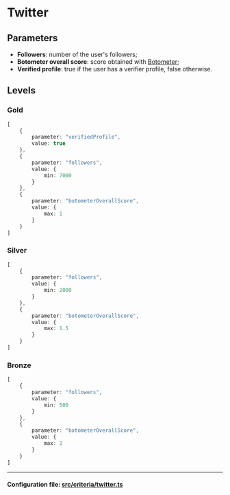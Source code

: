 # Twitter

## Parameters

-   **Followers**: number of the user's followers;
-   **Botometer overall score**: score obtained with [Botometer](https://botometer.osome.iu.edu/);
-   **Verified profile**: true if the user has a verifier profile, false otherwise.

## Levels

### Gold

```typescript
[
    {
        parameter: "verifiedProfile",
        value: true
    },
    {
        parameter: "followers",
        value: {
            min: 7000
        }
    },
    {
        parameter: "botometerOverallScore",
        value: {
            max: 1
        }
    }
]
```

### Silver

```typescript
[
    {
        parameter: "followers",
        value: {
            min: 2000
        }
    },
    {
        parameter: "botometerOverallScore",
        value: {
            max: 1.5
        }
    }
]
```

### Bronze

```typescript
[
    {
        parameter: "followers",
        value: {
            min: 500
        }
    },
    {
        parameter: "botometerOverallScore",
        value: {
            max: 2
        }
    }
]
```

---

#### Configuration file: [src/criteria/twitter.ts](https://github.com/Interep/interep.js/blob/main/packages/reputation/src/criteria/twitter.ts)
